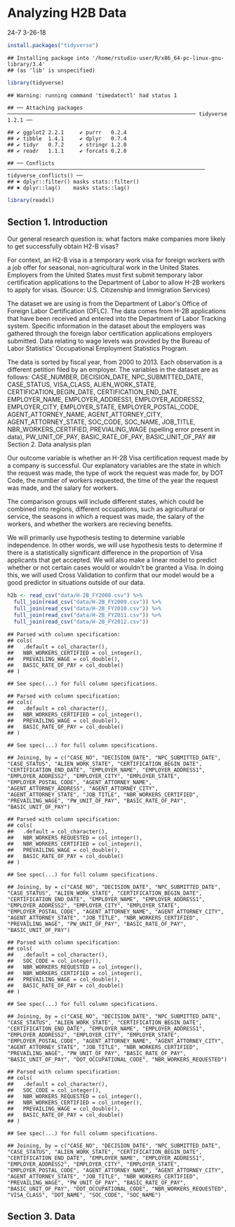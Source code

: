 Analyzing H2B Data
================
24-7
3-26-18

``` r
install.packages("tidyverse")
```

    ## Installing package into '/home/rstudio-user/R/x86_64-pc-linux-gnu-library/3.4'
    ## (as 'lib' is unspecified)

``` r
library(tidyverse)
```

    ## Warning: running command 'timedatectl' had status 1

    ## ── Attaching packages ──────────────────────────────────────────────────────────── tidyverse 1.2.1 ──

    ## ✔ ggplot2 2.2.1     ✔ purrr   0.2.4
    ## ✔ tibble  1.4.1     ✔ dplyr   0.7.4
    ## ✔ tidyr   0.7.2     ✔ stringr 1.2.0
    ## ✔ readr   1.1.1     ✔ forcats 0.2.0

    ## ── Conflicts ─────────────────────────────────────────────────────────────── tidyverse_conflicts() ──
    ## ✖ dplyr::filter() masks stats::filter()
    ## ✖ dplyr::lag()    masks stats::lag()

``` r
library(readxl)
```

Section 1. Introduction
-----------------------

Our general research question is: what factors make companies more likely to get successfully obtain H2-B visas?

For context, an H2-B visa is a temporary work visa for foreign workers with a job offer for seasonal, non-agricultural work in the United States. Employers from the United States must first submit temporary labor certification applications to the Department of Labor to allow H-2B workers to apply for visas. (Source: U.S. Citizenship and Immigration Services)

The dataset we are using is from the Department of Labor's Office of Foreign Labor Certification (OFLC). The data comes from H-2B applications that have been received and entered into the Department of Labor Tracking system. Specific information in the dataset about the employers was gathered through the foreign labor certification applications employers submitted. Data relating to wage levels was provided by the Bureau of Labor Statistics' Occupational Employment Statistics Program.

The data is sorted by fiscal year, from 2000 to 2013. Each observation is a different petition filed by an employer. The variables in the dataset are as follows: CASE\_NUMBER, DECISION\_DATE, NPC\_SUBMITTED\_DATE, CASE\_STATUS, VISA\_CLASS, ALIEN\_WORK\_STATE, CERTIFICATION\_BEGIN\_DATE, CERTIFICATION\_END\_DATE, EMPLOYER\_NAME, EMPLOYER\_ADDRESS1, EMPLOYER\_ADDRESS2, EMPLOYER\_CITY, EMPLOYER\_STATE, EMPLOYER\_POSTAL\_CODE, AGENT\_ATTORNEY\_NAME, AGENT\_ATTORNEY\_CITY, AGENT\_ATTORNEY\_STATE, SOC\_CODE, SOC\_NAME, JOB\_TITLE, NBR\_WORKERS\_CERTIFIED, PREVIALING\_WAGE (spelling error present in data), PW\_UNIT\_OF\_PAY, BASIC\_RATE\_OF\_PAY, BASIC\_UNIT\_OF\_PAY \#\# Section 2. Data analysis plan

Our outcome variable is whether an H-2B Visa certification request made by a company is successful. Our explanatory variables are the state in which the request was made, the type of work the request was made for, by DOT Code, the number of workers requested, the time of the year the request was made, and the salary for workers.

The comparison groups will include different states, which could be combined into regions, different occupations, such as agricultural or service, the seasons in which a request was made, the salary of the workers, and whether the workers are recieving benefits.

We will primarily use hypothesis testing to determine variable independence. In other words, we will use hypothesis tests to determine if there is a statistically significant difference in the proportion of Visa applicants that get accepted. We will also make a linear model to predict whether or not certain cases would or wouldn't be granted a Visa. In doing this, we will used Cross Validation to confirm that our model would be a good predictor in situations outside of our data.

``` r
h2b <- read_csv("data/H-2B_FY2008.csv") %>%
  full_join(read_csv("data/H-2B_FY2009.csv")) %>%
  full_join(read_csv("data/H-2B_FY2010.csv")) %>%
  full_join(read_csv("data/H-2B_FY2011.csv")) %>%
  full_join(read_csv("data/H-2B_FY2012.csv")) 
```

    ## Parsed with column specification:
    ## cols(
    ##   .default = col_character(),
    ##   NBR_WORKERS_CERTIFIED = col_integer(),
    ##   PREVAILING_WAGE = col_double(),
    ##   BASIC_RATE_OF_PAY = col_double()
    ## )

    ## See spec(...) for full column specifications.

    ## Parsed with column specification:
    ## cols(
    ##   .default = col_character(),
    ##   NBR_WORKERS_CERTIFIED = col_integer(),
    ##   PREVAILING_WAGE = col_double(),
    ##   BASIC_RATE_OF_PAY = col_double()
    ## )

    ## See spec(...) for full column specifications.

    ## Joining, by = c("CASE_NO", "DECISION_DATE", "NPC_SUBMITTED_DATE", "CASE_STATUS", "ALIEN_WORK_STATE", "CERTIFICATION_BEGIN_DATE", "CERTIFICATION_END_DATE", "EMPLOYER_NAME", "EMPLOYER_ADDRESS1", "EMPLOYER_ADDRESS2", "EMPLOYER_CITY", "EMPLOYER_STATE", "EMPLOYER_POSTAL_CODE", "AGENT_ATTORNEY_NAME", "AGENT_ATTORNEY_ADDRESS", "AGENT_ATTORNEY_CITY", "AGENT_ATTORNEY_STATE", "JOB_TITLE", "NBR_WORKERS_CERTIFIED", "PREVAILING_WAGE", "PW_UNIT_OF_PAY", "BASIC_RATE_OF_PAY", "BASIC_UNIT_OF_PAY")

    ## Parsed with column specification:
    ## cols(
    ##   .default = col_character(),
    ##   NBR_WORKERS_REQUESTED = col_integer(),
    ##   NBR_WORKERS_CERTIFIED = col_integer(),
    ##   PREVAILING_WAGE = col_double(),
    ##   BASIC_RATE_OF_PAY = col_double()
    ## )

    ## See spec(...) for full column specifications.

    ## Joining, by = c("CASE_NO", "DECISION_DATE", "NPC_SUBMITTED_DATE", "CASE_STATUS", "ALIEN_WORK_STATE", "CERTIFICATION_BEGIN_DATE", "CERTIFICATION_END_DATE", "EMPLOYER_NAME", "EMPLOYER_ADDRESS1", "EMPLOYER_ADDRESS2", "EMPLOYER_CITY", "EMPLOYER_STATE", "EMPLOYER_POSTAL_CODE", "AGENT_ATTORNEY_NAME", "AGENT_ATTORNEY_CITY", "AGENT_ATTORNEY_STATE", "JOB_TITLE", "NBR_WORKERS_CERTIFIED", "PREVAILING_WAGE", "PW_UNIT_OF_PAY", "BASIC_RATE_OF_PAY", "BASIC_UNIT_OF_PAY")

    ## Parsed with column specification:
    ## cols(
    ##   .default = col_character(),
    ##   SOC_CODE = col_integer(),
    ##   NBR_WORKERS_REQUESTED = col_integer(),
    ##   NBR_WORKERS_CERTIFIED = col_integer(),
    ##   PREVAILING_WAGE = col_double(),
    ##   BASIC_RATE_OF_PAY = col_double()
    ## )

    ## See spec(...) for full column specifications.

    ## Joining, by = c("CASE_NO", "DECISION_DATE", "NPC_SUBMITTED_DATE", "CASE_STATUS", "ALIEN_WORK_STATE", "CERTIFICATION_BEGIN_DATE", "CERTIFICATION_END_DATE", "EMPLOYER_NAME", "EMPLOYER_ADDRESS1", "EMPLOYER_ADDRESS2", "EMPLOYER_CITY", "EMPLOYER_STATE", "EMPLOYER_POSTAL_CODE", "AGENT_ATTORNEY_NAME", "AGENT_ATTORNEY_CITY", "AGENT_ATTORNEY_STATE", "JOB_TITLE", "NBR_WORKERS_CERTIFIED", "PREVAILING_WAGE", "PW_UNIT_OF_PAY", "BASIC_RATE_OF_PAY", "BASIC_UNIT_OF_PAY", "DOT_OCCUPATIONAL_CODE", "NBR_WORKERS_REQUESTED")

    ## Parsed with column specification:
    ## cols(
    ##   .default = col_character(),
    ##   SOC_CODE = col_integer(),
    ##   NBR_WORKERS_REQUESTED = col_integer(),
    ##   NBR_WORKERS_CERTIFIED = col_integer(),
    ##   PREVAILING_WAGE = col_double(),
    ##   BASIC_RATE_OF_PAY = col_double()
    ## )

    ## See spec(...) for full column specifications.

    ## Joining, by = c("CASE_NO", "DECISION_DATE", "NPC_SUBMITTED_DATE", "CASE_STATUS", "ALIEN_WORK_STATE", "CERTIFICATION_BEGIN_DATE", "CERTIFICATION_END_DATE", "EMPLOYER_NAME", "EMPLOYER_ADDRESS1", "EMPLOYER_ADDRESS2", "EMPLOYER_CITY", "EMPLOYER_STATE", "EMPLOYER_POSTAL_CODE", "AGENT_ATTORNEY_NAME", "AGENT_ATTORNEY_CITY", "AGENT_ATTORNEY_STATE", "JOB_TITLE", "NBR_WORKERS_CERTIFIED", "PREVAILING_WAGE", "PW_UNIT_OF_PAY", "BASIC_RATE_OF_PAY", "BASIC_UNIT_OF_PAY", "DOT_OCCUPATIONAL_CODE", "NBR_WORKERS_REQUESTED", "VISA_CLASS", "DOT_NAME", "SOC_CODE", "SOC_NAME")

Section 3. Data
---------------
